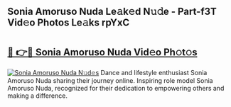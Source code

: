 ## Sonia Amoruso Nuda Le𝚊k𝚎d N𝚞𝚍e - Part-f3T Vid𝚎o Photos Le𝚊ks rpYxC

# <h2><a href="http://fbd04kt.evod.top/?m=Sonia+Amoruso+Nuda">🔗 👉🔴 Sonia Amoruso Nuda Vid𝚎o Ph𝚘t𝚘s</a></h2>

[![Sonia Amoruso Nuda N𝚞d𝚎s](https://i.imgur.com/8V9OHl7.gif)](http://fbd04kt.evod.top/?m=Sonia+Amoruso+Nuda)
Dance and lifestyle enthusiast Sonia Amoruso Nuda sharing their journey online. Inspiring role model Sonia Amoruso Nuda, recognized for their dedication to empowering others and making a difference. 
